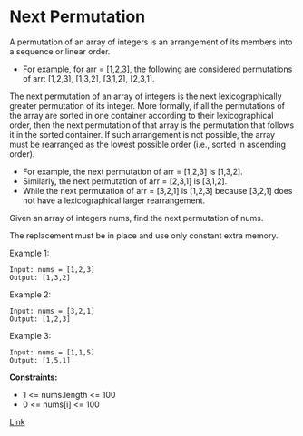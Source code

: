 # Next Permutation

A permutation of an array of integers is an arrangement of its members into a sequence or linear order.

- For example, for arr = [1,2,3], the following are considered permutations of arr: [1,2,3], [1,3,2], [3,1,2], [2,3,1].

The next permutation of an array of integers is the next lexicographically greater permutation of its integer. More
formally, if all the permutations of the array are sorted in one container according to their lexicographical order,
then the next permutation of that array is the permutation that follows it in the sorted container. If such arrangement
is not possible, the array must be rearranged as the lowest possible order (i.e., sorted in ascending order).

- For example, the next permutation of arr = [1,2,3] is [1,3,2].
- Similarly, the next permutation of arr = [2,3,1] is [3,1,2].
- While the next permutation of arr = [3,2,1] is [1,2,3] because [3,2,1] does not have a lexicographical larger
  rearrangement.

Given an array of integers nums, find the next permutation of nums.

The replacement must be in place and use only constant extra memory.

Example 1:

```
Input: nums = [1,2,3]
Output: [1,3,2]
```

Example 2:

```
Input: nums = [3,2,1]
Output: [1,2,3]
```

Example 3:

```
Input: nums = [1,1,5]
Output: [1,5,1]
```

**Constraints:**

- 1 <= nums.length <= 100
- 0 <= nums[i] <= 100

[Link](https://leetcode.com/problems/next-permutation/)